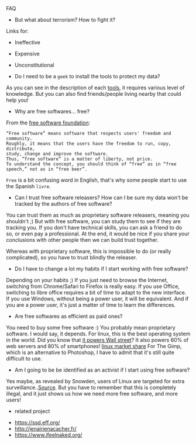FAQ

* But what about terrorism? How to fight it?

Links for:
* Ineffective
* Expensive
* Unconstitutional

* Do I need to be a `geek` to install the tools to protect my data?

As you can see in the description of each [tools](https://github.com/pierreozoux/ihavesomethingtohi.de/blob/master/tools.md), it requires various level of knowledge.
But you can also find friends/people living nearby that could help you!

* Why are free softwares... free?

From the [free software foundation](https://www.gnu.org/philosophy/free-sw.html):

```
“Free software” means software that respects users' freedom and community.
Roughly, it means that the users have the freedom to run, copy, distribute,
study, change and improve the software.
Thus, “free software” is a matter of liberty, not price.
To understand the concept, you should think of “free” as in “free speech,” not as in “free beer”.
```

`Free` is a bit confusing word in English, that's why some people start to use the Spanish `livre`.

* Can I trust free software releasers? How can I be sure my data won't be tracked by the authors of free software?

You can trust them as much as proprietary software releasers, meaning you shouldn't ;)
But with free software, you can study them to see if they are tracking you.
If you don't have technical skills, you can ask a friend to do so, or even pay a professional.
At the end, it would be nice if you share your conclusions with other people then we can build trust together.

Whereas with proprietary software, this is impossible to do (or really complicated), so you have to trust blindly the releaser.

* Do I have to change a lot my habits if I start working with free software?

Depending on your habits ;)
If you just need to browse the Internet, switching from Chrome/Safari to Firefox is really easy.
If you use Office, switching to libre office requires a bit of time to adapt to the new interface.
If you use Windows, without being a power user, it will be equivalent. And if you are a power user, it's just a matter of time to learn the differences.

* Are free softwares as efficient as paid ones?

You need to buy some free software :) You probably mean proprietary software.
I would say, it depends.
For linux, this is the best operating system in the world. Did you know that [it powers Wall street](http://news.idg.no/cw/art.cfm?id=12EFFC4E-1A64-6A71-CE351C82418B6342)?
It also powers 60% of web servers and 80% of smartphones! [linux market share](http://en.wikipedia.org/wiki/Linux#Market_share_and_uptake)
For The Gimp, which is an alternative to Photoshop, I have to admit that it's still quite difficult to use.

* Am I going to be be identified as an activist if I start using free software?

Yes maybe, as revealed by Snowden, users of Linux are targeted for extra surveillance..[Source](http://www.linuxjournal.com/content/nsa-linux-journal-extremist-forum-and-its-readers-get-flagged-extra-surveillance).
But you have to remember that this is completely illegal, and it just shows us how we need more free software, and more users!

* related project

- https://ssd.eff.org/
- http://jenairienacacher.fr/
- https://www.ifeelnaked.org/

